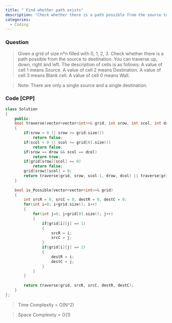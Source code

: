 ```yaml
---
title: " Find whether path exists"
description: "Check whether there is a path possible from the source to destination"
categories:
  - Coding
---
```


### Question

> Given a grid of size n*n filled with 0, 1, 2, 3. Check whether there is a path possible from the source to destination. You can traverse up, down, right and left.
> The description of cells is as follows:
>    A value of cell 1 means Source.
>    A value of cell 2 means Destination.
>    A value of cell 3 means Blank cell.
>    A value of cell 0 means Wall.

> Note: There are only a single source and a single destination.

### Code [CPP]

```cpp
class Solution
{
    public:
    bool traverse(vector<vector<int>>& grid, int srow, int scol, int drow, int dcol)
    {
        if(srow < 0 || srow >= grid.size())
            return false;
        if(scol < 0 || scol >= grid[0].size())
            return false;
        if(srow == drow && scol == dcol)
            return true;
        if(grid[srow][scol] == 0)
            return false;
        grid[srow][scol] = 0;
        return traverse(grid, srow, scol-1, drow, dcol) || traverse(grid, srow, scol+1, drow, dcol) || traverse(grid, srow+1, scol, drow, dcol) ||  traverse(grid, srow-1, scol, drow, dcol);
    }
    
    bool is_Possible(vector<vector<int>>& grid) 
    {
        int srcR = 0, srcC = 0, destR = 0, destC = 0;
        for(int i=0; i<grid.size(); i++)
        {
            for(int j=0; j<grid[0].size(); j++)
            {
                if(grid[i][j] == 1)
                {
                    srcR = i;
                    srcC = j;
                }
                if(grid[i][j] == 2)
                {
                    destR = i;
                    destC = j;
                }
            }
        }
        
        return traverse(grid, srcR, srcC, destR, destC);
    }
};
```


> Time Complexity = O(N^2)

> Space Complexity = O(1)
